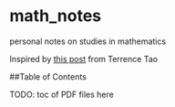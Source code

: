 # math_notes
personal notes on studies in mathematics

Inspired by [this post](https://terrytao.wordpress.com/career-advice/learn-and-relearn-your-field/) from Terrence Tao

##Table of Contents

TODO: toc of PDF files here

